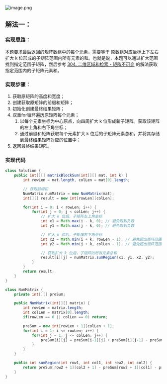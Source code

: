 ![image.png](https://cdn.nlark.com/yuque/0/2023/png/27354749/1699410522377-0869b14d-3521-4560-85df-c6211d121930.png#averageHue=%23f9f9f9&clientId=u9609e368-724f-4&from=paste&id=ud6fc7244&originHeight=486&originWidth=676&originalType=binary&ratio=2.200000047683716&rotation=0&showTitle=false&size=54157&status=done&style=none&taskId=u1cc133a1-30ca-4762-9aca-632f88825ab&title=)
## 解法一：
### 实现思路：
本题要求最后返回的矩阵数组中的每个元素，需要等于 原数组对应坐标上下左右扩大 k 位形成的子矩阵范围内所有元素的和。也就是说，本题可以通过扩大范围找到指定范围子矩阵，然后参考 [304. 二维区域和检索 - 矩阵不可变](https://www.yuque.com/u26951862/petxba/gt3tngnee4asgy2g/edit?toc_node_uuid=YcimfP5slMF01KLs) 的解法获取指定范围内的子矩阵元素和。
### 实现步骤：

1. 获取原矩阵的高度和宽度；
2. 创建获取原矩阵的前缀和矩阵；
3. 初始化创建最终结果矩阵；
4. 双重for循环遍历原矩阵每个元素；
   1. 以每个元素坐标为中心原点，向四周扩大 k 位形成新子矩阵。获取该矩阵的左上角和右下角坐标；
   2. 通过前缀和矩阵获取每个元素扩大 k 位后的子矩阵元素总和，并将其存储到最终结果矩阵对应的位置中；
5. 返回最终结果矩阵。
### 实现代码
```java
class Solution {
	public int[][] matrixBlockSum(int[][] mat, int k) {
		int rowLen = mat.length, colLen = mat[0].length;

		// 获取前缀和
		NumMatrix numMatrix = new NumMatrix(mat);
		int[][] result = new int[rowLen][colLen];

		for(int i = 0; i < rowLen; i++) {
			for(int j = 0; j < colLen; j++) {
				// 扩大 k 位后，子矩阵左上角坐标
				int x1 = Math.max(i - k, 0); // 避免取到负数
				int y1 = Math.max(j - k, 0); // 避免取到负数

				// 扩大 k 位后，子矩阵右下角坐标
				int x2 = Math.min(i + k, rowLen - 1); // 避免超出矩阵范围
				int y2 = Math.min(j + k, colLen - 1); // 避免超出矩阵范围

				// 获取扩大 k 位后，子矩阵的所有元素总和
				result[i][j] = numMatrix.sumRegion(x1, y1, x2, y2);
			}
		}
		return result;
	}
}

class NumMatrix {
	private int[][] preSum;

	public NumMatrix(int[][] matrix) {
		int rowLen = matrix.length;
		int colLen = matrix[0].length;
		if(rowLen == 0 || colLen == 0) return;

		preSum = new int[rowLen + 1][colLen + 1];
		for(int i = 1; i <= rowLen; i++) {
			for(int j = 1; j <= colLen; j++) {
				preSum[i][j] = preSum[i-1][j] + preSum[i][j-1] - preSum[i-1][j-1] + matrix[i - 1][j - 1] ;
			}
		}
	}

	public int sumRegion(int row1, int col1, int row2, int col2) {
		return preSum[row2 + 1][col2 + 1] - preSum[row2 + 1][col1] - preSum[row1][col2 + 1] + preSum[row1][col1];
	}
}
```
